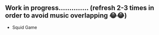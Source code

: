 ## Work in progress..............  (refresh 2-3 times in order to avoid music overlapping 😂😂)
- Squid Game 
